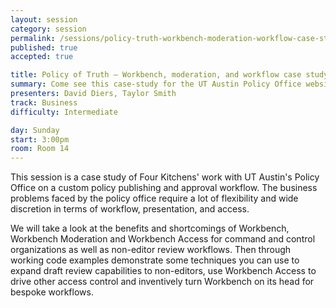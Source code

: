 ```yaml
---
layout: session
category: session
permalink: /sessions/policy-truth-workbench-moderation-workflow-case-study/
published: true
accepted: true

title: Policy of Truth — Workbench, moderation, and workflow case study
summary: Come see this case-study for the UT Austin Policy Office website where we turn the workbench module on its head and make it do even more.
presenters: David Diers, Taylor Smith
track: Business
difficulty: Intermediate

day: Sunday
start: 3:00pm
room: Room 14
---
```


This session is a case study of Four Kitchens' work with UT Austin's Policy Office on a custom policy publishing and approval workflow. The business problems faced by the policy office require a lot of flexibility and wide discretion in terms of workflow, presentation, and access.

We will take a look at the benefits and shortcomings of Workbench, Workbench Moderation and Workbench Access for command and control organizations as well as non-editor review workflows. Then through working code examples demonstrate some techniques you can use to expand draft review capabilities to non-editors, use Workbench Access to drive other access control and inventively turn Workbench on its head for bespoke workflows.
